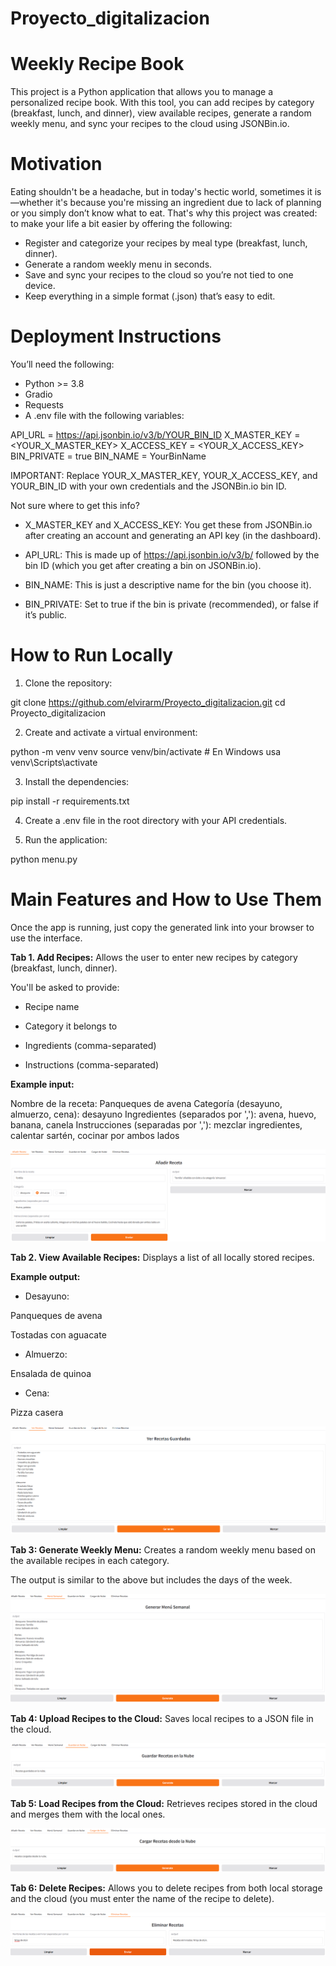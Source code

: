 # Proyecto_digitalizacion

# Weekly Recipe Book #

This project is a Python application that allows you to manage a personalized recipe book. With this tool, you can add recipes by category (breakfast, lunch, and dinner), view available recipes, generate a random weekly menu, and sync your recipes to the cloud using JSONBin.io.

# Motivation #

Eating shouldn't be a headache, but in today's hectic world, sometimes it is—whether it's because you're missing an ingredient due to lack of planning or you simply don’t know what to eat. That's why this project was created: to make your life a bit easier by offering the following:
- Register and categorize your recipes by meal type (breakfast, lunch, dinner).
- Generate a random weekly menu in seconds.
- Save and sync your recipes to the cloud so you’re not tied to one device.
- Keep everything in a simple format (.json) that’s easy to edit.

# Deployment Instructions #

You’ll need the following:

- Python >= 3.8
- Gradio
- Requests
- A .env file with the following variables:


API_URL = https://api.jsonbin.io/v3/b/YOUR_BIN_ID
X_MASTER_KEY = <YOUR_X_MASTER_KEY>
X_ACCESS_KEY = <YOUR_X_ACCESS_KEY>
BIN_PRIVATE = true
BIN_NAME = YourBinName


IMPORTANT: Replace YOUR_X_MASTER_KEY, YOUR_X_ACCESS_KEY, and YOUR_BIN_ID with your own credentials and the JSONBin.io bin ID.

Not sure where to get this info?

- X_MASTER_KEY and X_ACCESS_KEY: You get these from JSONBin.io after creating an account and generating an API key (in the dashboard).

- API_URL: This is made up of https://api.jsonbin.io/v3/b/ followed by the bin ID (which you get after creating a bin on JSONBin.io).

- BIN_NAME: This is just a descriptive name for the bin (you choose it).

- BIN_PRIVATE: Set to true if the bin is private (recommended), or false if it’s public.

# How to Run Locally #

1. Clone the repository:

git clone https://github.com/elvirarm/Proyecto_digitalizacion.git
cd Proyecto_digitalizacion

2. Create and activate a virtual environment:

python -m venv venv
source venv/bin/activate  # En Windows usa venv\Scripts\activate

3. Install the dependencies:

pip install -r requirements.txt

4. Create a .env file in the root directory with your API credentials.

5. Run the application:

python menu.py


# Main Features and How to Use Them #

Once the app is running, just copy the generated link into your browser to use the interface.



**Tab 1.  Add Recipes:** Allows the user to enter new recipes by category (breakfast, lunch, dinner).

You'll be asked to provide:

- Recipe name

- Category it belongs to

- Ingredients (comma-separated)

- Instructions (comma-separated)

**Example input:**

Nombre de la receta: Panqueques de avena
Categoría (desayuno, almuerzo, cena): desayuno
Ingredientes (separados por ','): avena, huevo, banana, canela
Instrucciones (separadas por ','): mezclar ingredientes, calentar sartén, cocinar por ambos lados

![Tab 1. Add Recipes](images/pestania1.png)

**Tab 2. View Available Recipes:** Displays a list of all locally stored recipes.

**Example output:**

- Desayuno:

Panqueques de avena

Tostadas con aguacate

- Almuerzo:

Ensalada de quinoa

- Cena:

Pizza casera

![Tab 2.View Available Recipes](images/pestania2.png)

**Tab 3: Generate Weekly Menu:** Creates a random weekly menu based on the available recipes in each category.

The output is similar to the above but includes the days of the week.

![Tab 3. Generate Weekly Menu](images/pestania3.png)


**Tab 4: Upload Recipes to the Cloud:** Saves local recipes to a JSON file in the cloud.

![Tab 4. Upload Recipes to the Cloud](images/pestania4.png)

**Tab 5: Load Recipes from the Cloud:** Retrieves recipes stored in the cloud and merges them with the local ones.

![Tab 5.  Load Recipes from the Cloud](images/pestania5.png)

**Tab 6: Delete Recipes:** Allows you to delete recipes from both local storage and the cloud (you must enter the name of the recipe to delete).

![Tab 6. Delete Recipes](images/pestania6.png)